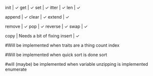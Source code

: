 init | ✓
get | ✓
set | ✓
itter | ✓
len | ✓

append | ✓
clear | ✓
extend | ✓

remove | ✓
pop | ✓
reverse | ✓
swap | ✓

copy | Needs a bit of fixing
insert | ✓

#Will be implemented when traits are a thing
count
index

#Will be implemented when quick sort is done
sort

#will (maybe) be implemented when variable unzipping is implemented
enumerate